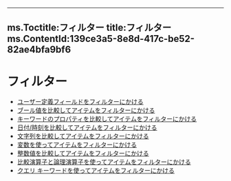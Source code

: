 

---
ms.Toctitle:フィルター
title:フィルター
ms.ContentId:139ce3a5-8e8d-417c-be52-82ae4bfa9bf6
---
# フィルター


- [ユーザー定義フィールドをフィルターにかける](36c0e15a-775d-5ce3-8e61-2a6bd305a746.md)
- [ブール値を比較してアイテムをフィルターにかける](bd786159-f4eb-e649-e838-56d520b824cf.md)
- [キーワードのプロパティを比較してアイテムをフィルターにかける](8d1bcff0-cf25-662d-08ae-15e8d0edb8ea.md)
- [日付/時刻を比較してアイテムをフィルターにかける](668e0993-c3d2-835f-0645-ba79bcffe67f.md)
- [文字列を比較してアイテムをフィルターにかける](90606142-04a9-8591-ecef-61e2a8c5851c.md)
- [変数を使ってアイテムをフィルターにかける](4be50a96-a27e-ecbf-1f19-b8825a33c2eb.md)
- [整数値を比較してアイテムをフィルターにかける](c67d95b2-f635-b751-d9c6-c7bdf406a01a.md)
- [比較演算子と論理演算子を使ってアイテムをフィルターにかける](1f01f970-549f-5868-bbe8-e8792dfd657f.md)
- [クエリ キーワードを使ってアイテムをフィルターにかける](d7e6b169-c5fd-7acc-f077-658a153a921f.md)



